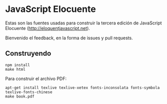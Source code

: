 # JavaScript Elocuente

Estas son las fuentes usadas para construir la tercera edición de JavaScript
Elocuente (http://eloquentjavascript.net).

Bienvenido el feedback, en la forma de issues y pull requests.

## Construyendo

    npm install
    make html

Para construir el archivo PDF:

    apt-get install texlive texlive-xetex fonts-inconsolata fonts-symbola texlive-fonts-chinese
    make book.pdf
